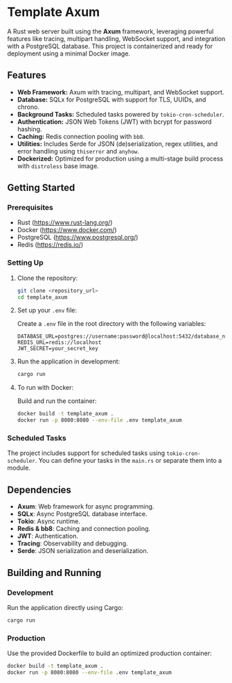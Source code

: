 # Template Axum

A Rust web server built using the **Axum** framework, leveraging powerful features like tracing, multipart handling, WebSocket support, and integration with a PostgreSQL database. This project is containerized and ready for deployment using a minimal Docker image.

## Features

- **Web Framework:** Axum with tracing, multipart, and WebSocket support.
- **Database:** SQLx for PostgreSQL with support for TLS, UUIDs, and chrono.
- **Background Tasks:** Scheduled tasks powered by `tokio-cron-scheduler`.
- **Authentication:** JSON Web Tokens (JWT) with bcrypt for password hashing.
- **Caching:** Redis connection pooling with `bb8`.
- **Utilities:** Includes Serde for JSON (de)serialization, regex utilities, and error handling using `thiserror` and `anyhow`.
- **Dockerized:** Optimized for production using a multi-stage build process with `distroless` base image.

## Getting Started

### Prerequisites

- Rust (https://www.rust-lang.org/)
- Docker (https://www.docker.com/)
- PostgreSQL (https://www.postgresql.org/)
- Redis (https://redis.io/)

### Setting Up

1. Clone the repository:

   ```bash
   git clone <repository_url>
   cd template_axum
   ```

2. Set up your `.env` file:

   Create a `.env` file in the root directory with the following variables:

   ```env
   DATABASE_URL=postgres://username:password@localhost:5432/database_name
   REDIS_URL=redis://localhost
   JWT_SECRET=your_secret_key
   ```

3. Run the application in development:

   ```bash
   cargo run
   ```

4. To run with Docker:

   Build and run the container:

   ```bash
   docker build -t template_axum .
   docker run -p 8080:8080 --env-file .env template_axum
   ```

### Scheduled Tasks

The project includes support for scheduled tasks using `tokio-cron-scheduler`. You can define your tasks in the `main.rs` or separate them into a module.

## Dependencies

- **Axum**: Web framework for async programming.
- **SQLx**: Async PostgreSQL database interface.
- **Tokio**: Async runtime.
- **Redis & bb8**: Caching and connection pooling.
- **JWT**: Authentication.
- **Tracing**: Observability and debugging.
- **Serde**: JSON serialization and deserialization.

## Building and Running

### Development

Run the application directly using Cargo:

```bash
cargo run
```

### Production

Use the provided Dockerfile to build an optimized production container:

```bash
docker build -t template_axum .
docker run -p 8080:8080 --env-file .env template_axum
```

